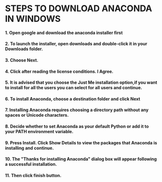  # STEPS TO DOWNLOAD ANACONDA IN WINDOWS
 #### 1. Open google and download the anaconda installer first
 #### 2. To launch the installer, open downloads and double-click it in your Downloads folder.
 #### 3. Choose Next. 
 #### 4. Click after reading the license conditions. I Agree.
 #### 5. It is advised that you choose the Just Me installation option,if you want to install for all the users you can select for all users and continue.
 #### 6. To install Anaconda, choose a destination folder and click Next
 #### 7. Installing Anaconda requires choosing a directory path without any spaces or Unicode characters.
 #### 8. Decide whether to set Anaconda as your default Python or add it to your PATH environment variable.
 #### 9. Press Install. Click Show Details to view the packages that Anaconda is installing and continue.
 #### 10. The "Thanks for installing Anaconda" dialog box will appear following a successful installation.
 #### 11. Then click finish button.
